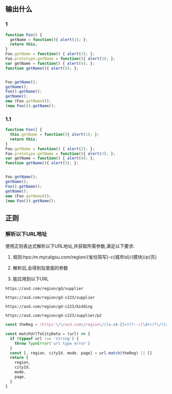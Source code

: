 ## 输出什么

### 1

```js
function Foo() {
  getName = function(){ alert(1); };
  return this;
}
Foo.getName = function() { alert(2); };
Foo.prototype.getName = function(){ alert(3); };
var getName = function() { alert(4); };
function getName(){ alert(5); };


Foo.getName();
getName();
Foo().getName();
getName();
new (Foo.getName)();
(new Foo()).getName();
```

### 1.1

```js
function Foo() {
  this.getName = function(){ alert(1); };
  return this;
}
Foo.getName = function() { alert(2); };
Foo.prototype.getName = function(){ alert(3); };
var getName = function() { alert(4); };
function getName(){ alert(5); };


Foo.getName();
getName();
Foo().getName();
getName();
new (Foo.getName)();
(new Foo()).getName();
```



## 正则

### 解析以下URL地址

使用正则表达式解析以下URL地址,并获取所需参数,满足以下要求:

1. 规则:hps:/m.mycalgou.com/region/{省份简写}-c{城市id}/{模块}/p{页}

2. 解析后,会得到铅里面的参数
3. 能应用到以下URL

`https://asd.com/region/gd/supplier`

`https://asd.com/region/gd-c223/supplier`

`https://asd.com/region/gd-c223/bidding`

`https://asd.com/region/gd-c223/supplier/p2`



```js
const theReg = /https:\/\/asd.com\/region\/([a-zA-Z]+)(?:-c(\d+))?\/([a-zA-Z]+)(?:\/p(\d+))?/

const matchUrlToCityData = (url) => {
  if (typeof url !== 'string') {
    throw TypeError('url type error')
  }
  const [, region, cityId, mode, page] = url.match(theReg) || []
  return {
    region,
    cityId,
    mode,
    page,
  }
}
```

